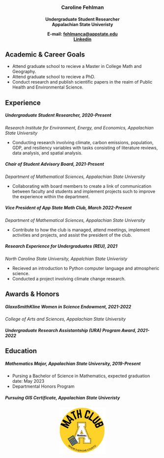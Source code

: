 
<h3 align="center" >
Caroline Fehlman
</h3>

<h4 align="center" >
Undergraduate Student Researcher <br> Appalachian State Univeristy


E-mail: fehlmanca@appstate.edu <br> 
[Linkedin](www.linkedin.com/in/carolinefehlman)

</h4>

Academic & Career Goals
---
- Attend graduate school to recieve a Master in College Math and Geography.
- Attend graduate school to recieve a PhD.
- Conduct research and publish scientific papers in the realm of Public Health and Environmental Science.

Experience
---
##### Undergraduate Student Researcher, *2020-Present*
*Research Institute for Environment, Energy, and Economics, Appalachian State University*
- Conducting research involving climate, carbon emissions, population, GDP, and resiliency variables with tasks consisting of literature reviews, data analysis, and spatial analysis.

##### Chair of Student Advisory Board, *2021-Present*
*Department of Mathematical Sciences, Appalachian State University*
- Collaborating with board members to create a link of communication between faculty and students and implement projects such to improve the experience within the department.

##### Vice President of App State Math Club, *March 2022-Present*
*Department of Mathematical Sciences, Appalachian State University*
- Contribute to how the club is managed, attend meetings, implement activities and projects, and assist the president of the club.

##### Research Experience for Undergraduates (REU), *2021*
*North Carolina State University, Appalchian State Univeristy*
- Recieved an introduction to Python computer language and atmospheric science.
- Conducted a project involving climate change research.

Awards & Honors
---
##### GlaxoSmithKline Women in Science Endowment, *2021-2022*
*College of Arts and Sciences, Appalachian State University*

##### Undergraduate Research Assistantship (URA) Program Award, *2021-2022*

Education
---
##### Mathematics Major, Appalachian State University, *2019-Present*

- Pursing a Bachelor of Science in Mathematics, expected graduation date: May 2023
- Departmental Honors Program

##### Pursuing GIS Certificate, Appalachian State Univeristy

<h4 align="center">
<img src="images/1.jpg" height= '150'/>
</h4>
